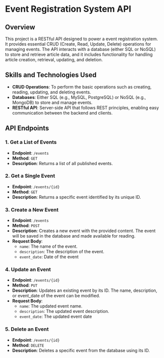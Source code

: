 # Event Registration System API

## Overview

This project is a RESTful API designed to power a event registration system. It provides essential CRUD (Create, Read, Update, Delete) operations for managing events. The API interacts with a database (either SQL or NoSQL) to store and retrieve article data, and it includes functionality for handling article creation, retrieval, updating, and deletion.

## Skills and Technologies Used

- **CRUD Operations**: To perform the basic operations such as creating, reading, updating, and deleting events.
- **Databases**: Either SQL (e.g., MySQL, PostgreSQL) or NoSQL (e.g., MongoDB) to store and manage events.
- **RESTful API**: Server-side API that follows REST principles, enabling easy communication between the backend and clients.

## API Endpoints

### 1. **Get a List of Events**

- **Endpoint**: `/events`
- **Method**: `GET`
- **Description**: Returns a list of all published events.

### 2. **Get a Single Event**

- **Endpoint**: `/events/{id}`
- **Method**: `GET`
- **Description**: Returns a specific event identified by its unique ID.

### 3. **Create a New Event**

- **Endpoint**: `/events`
- **Method**: `POST`
- **Description**: Creates a new event with the provided content. The event will be saved in the database and made available for reading.
- **Request Body**:
  - `name`: The name of the event.
  - `description`: The description of the event.
  - `event_date`: Date of the event

### 4. **Update an Event**

- **Endpoint**: `/events/{id}`
- **Method**: `PUT`
- **Description**: Updates an existing event by its ID. The name, description, or event_date of the event can be modified.
- **Request Body**:
  - `name`: The updated event name.
  - `description`: The updated event description.
  - `event_date`: The updated event date

### 5. **Delete an Event**

- **Endpoint**: `/events/{id}`
- **Method**: `DELETE`
- **Description**: Deletes a specific event from the database using its ID.

